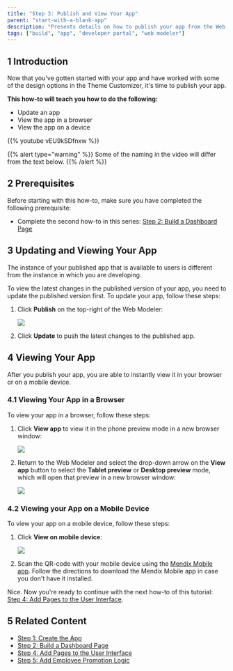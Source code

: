 ```yaml
---
title: "Step 3: Publish and View Your App"
parent: "start-with-a-blank-app"
description: "Presents details on how to publish your app from the Web Modeler."
tags: ["build", "app", "developer portal", "web modeler"]
---
```


## 1 Introduction

Now that you've gotten started with your app and have worked with some of the design options in the Theme Customizer, it's time to publish your app.

**This how-to will teach you how to do the following:**

* Update an app
* View the app in a browser
* View the app on a device

{{% youtube vEU9kSDfnxw %}}

{{% alert type="warning" %}}
Some of the naming in the video will differ from the text below.
{{% /alert %}}

## 2 Prerequisites

Before starting with this how-to, make sure you have completed the following prerequisite:

* Complete the second how-to in this series: [Step 2: Build a Dashboard Page](start-with-a-blank-app-2-build-a-dashboard-page)

## 3 Updating and Viewing Your App

The instance of your published app that is available to users is different from the instance in which you are developing.

To view the latest changes in the published version of your app, you need to update the published version first. To update your app, follow these steps:

1. Click **Publish** on the top-right of the Web Modeler:

    ![](attachments/start-with-a-blank-app/publish.png)

2. Click **Update** to push the latest changes to the published app.

## 4 Viewing Your App

After you publish your app, you are able to instantly view it in your browser or on a mobile device. 

### 4.1 Viewing Your App in a Browser

To view your app in a browser, follow these steps:

1. Click **View app** to view it in the phone preview mode in a new browser window:

     ![](attachments/start-with-a-blank-app/phone-preview.png)

2. Return to the Web Modeler and select the drop-down arrow on the **View app** button to select the **Tablet preview** or **Desktop preview** mode, which will open that preview in a new browser window:

     ![](attachments/start-with-a-blank-app/view-app.png)

### 4.2 Viewing your App on a Mobile Device

To view your app on a mobile device, follow these steps:

1. Click **View on mobile device**:

     ![](attachments/start-with-a-blank-app/view-app-mobile.png)

2. Scan the QR-code with your mobile device using the [Mendix Mobile app](https://play.google.com/store/apps/details?id=com.mendix.SprintrMobile&hl=en). Follow the directions to download the Mendix Mobile app in case you don't have it installed.

Nice. Now you're ready to continue with the next how-to of this tutorial: [Step 4: Add Pages to the User Interface](start-with-a-blank-app-4-add-pages-to-the-user-interface).

## 5 Related Content

* [Step 1: Create the App](start-with-a-blank-app-1-create-the-app)
* [Step 2: Build a Dashboard Page](start-with-a-blank-app-2-build-a-dashboard-page)
* [Step 4: Add Pages to the User Interface](start-with-a-blank-app-4-add-pages-to-the-user-interface)
* [Step 5: Add Employee Promotion Logic](start-with-a-blank-app-5-add-employee-promotion-logic)
